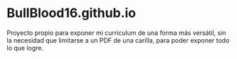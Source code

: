 # BullBlood16.github.io
Proyecto propio para exponer mi curriculum de una forma más versátil, sin la necesidad que limitarse a un PDF de una carilla, para poder exponer todo lo que logre.  
